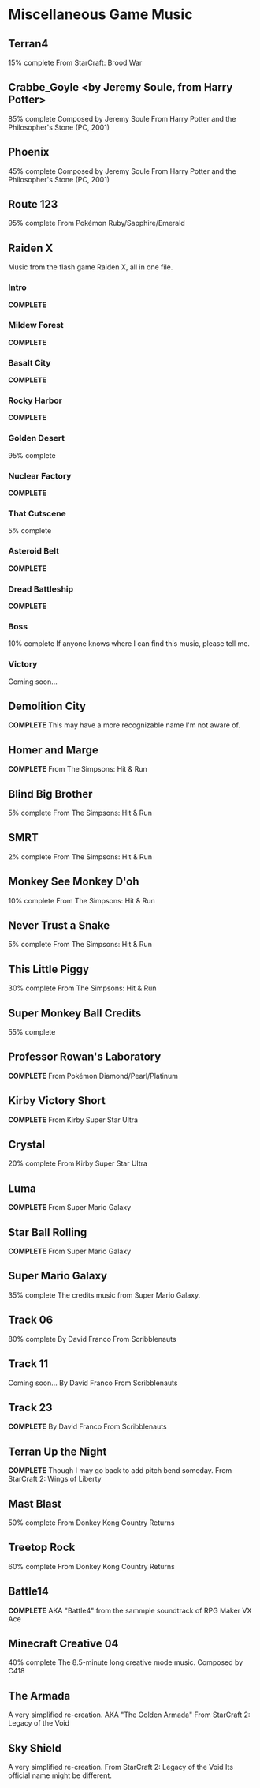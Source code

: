 # Miscellaneous Game Music

## Terran4
15% complete
From StarCraft: Brood War

## Crabbe_Goyle <by Jeremy Soule, from Harry Potter>
85% complete
Composed by Jeremy Soule
From Harry Potter and the Philosopher's Stone (PC, 2001)

## Phoenix
45% complete
Composed by Jeremy Soule
From Harry Potter and the Philosopher's Stone (PC, 2001)

## Route 123
95% complete
From Pokémon Ruby/Sapphire/Emerald

## Raiden X
Music from the flash game Raiden X, all in one file.

### Intro
**COMPLETE**

### Mildew Forest
**COMPLETE**

### Basalt City
**COMPLETE**

### Rocky Harbor
**COMPLETE**

### Golden Desert
95% complete

### Nuclear Factory
**COMPLETE**

### That Cutscene
5% complete

### Asteroid Belt
**COMPLETE**

### Dread Battleship
**COMPLETE**

### Boss
10% complete
If anyone knows where I can find this music, please tell me.

### Victory
Coming soon...

## Demolition City
**COMPLETE**
This may have a more recognizable name I'm not aware of.

## Homer and Marge
**COMPLETE**
From The Simpsons: Hit & Run

## Blind Big Brother
5% complete
From The Simpsons: Hit & Run

## SMRT
2% complete
From The Simpsons: Hit & Run

## Monkey See Monkey D'oh
10% complete
From The Simpsons: Hit & Run

## Never Trust a Snake
5% complete
From The Simpsons: Hit & Run

## This Little Piggy
30% complete
From The Simpsons: Hit & Run

## Super Monkey Ball Credits
55% complete

## Professor Rowan's Laboratory
**COMPLETE**
From Pokémon Diamond/Pearl/Platinum

## Kirby Victory Short
**COMPLETE**
From Kirby Super Star Ultra

## Crystal
20% complete
From Kirby Super Star Ultra

## Luma
**COMPLETE**
From Super Mario Galaxy

## Star Ball Rolling
**COMPLETE**
From Super Mario Galaxy

## Super Mario Galaxy
35% complete
The credits music from Super Mario Galaxy.

## Track 06
80% complete
By David Franco
From Scribblenauts

## Track 11
Coming soon...
By David Franco
From Scribblenauts

## Track 23
**COMPLETE**
By David Franco
From Scribblenauts

## Terran Up the Night
**COMPLETE**
Though I may go back to add pitch bend someday.
From StarCraft 2: Wings of Liberty

## Mast Blast
50% complete
From Donkey Kong Country Returns

## Treetop Rock
60% complete
From Donkey Kong Country Returns

## Battle14
**COMPLETE**
AKA "Battle4" from the sammple soundtrack of RPG Maker VX Ace

## Minecraft Creative 04
40% complete
The 8.5-minute long creative mode music.
Composed by C418

## The Armada
A very simplified re-creation.
AKA "The Golden Armada"
From StarCraft 2: Legacy of the Void

## Sky Shield
A very simplified re-creation.
From StarCraft 2: Legacy of the Void
Its official name might be different.
